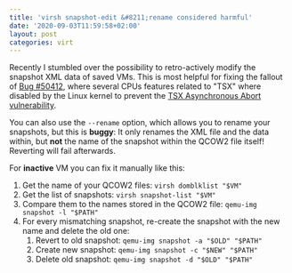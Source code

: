 ```yaml
---
title: 'virsh snapshot-edit &#8211;rename considered harmful'
date: '2020-09-03T11:59:58+02:00'
layout: post
categories: virt
---
```


Recently I stumbled over the possibility to retro-actively modify the snapshot XML data of saved VMs.
This is most helpful for fixing the fallout of [Bug #50412](https://forge.univention.org/bugzilla/show_bug.cgi?id=50414), where several CPUs features related to "TSX" where disabled by the Linux kernel to prevent the [TSX Asynchronous Abort vulnerability](https://wiki.ubuntu.com/SecurityTeam/KnowledgeBase/TAA_MCEPSC_i915).

You can also use the `--rename` option, which allows you to rename your snapshots, but this is **buggy**:
It only renames the XML file and the data within, but **not** the name of the snapshot within the QCOW2 file itself!
Reverting will fail afterwards.

For **inactive** VM you can fix it manually like this:

1. Get the name of your QCOW2 files: `virsh domblklist "$VM"`
2. Get the list of snapshots: `virsh snapshot-list "$VM"`
3. Compare them to the names stored in the QCOW2 file: `qemu-img snapshot -l "$PATH"`
4. For every mismatching snapshot, re-create the snapshot with the new name and delete the old one:
    1. Revert to old snapshot: `qemu-img snapshot -a "$OLD" "$PATH"`
    2. Create new snapshot: `qemu-img snapshot -c "$NEW" "$PATH"`
    3. Delete old snapshot: `qemu-img snapshot -d "$OLD" "$PATH"`
